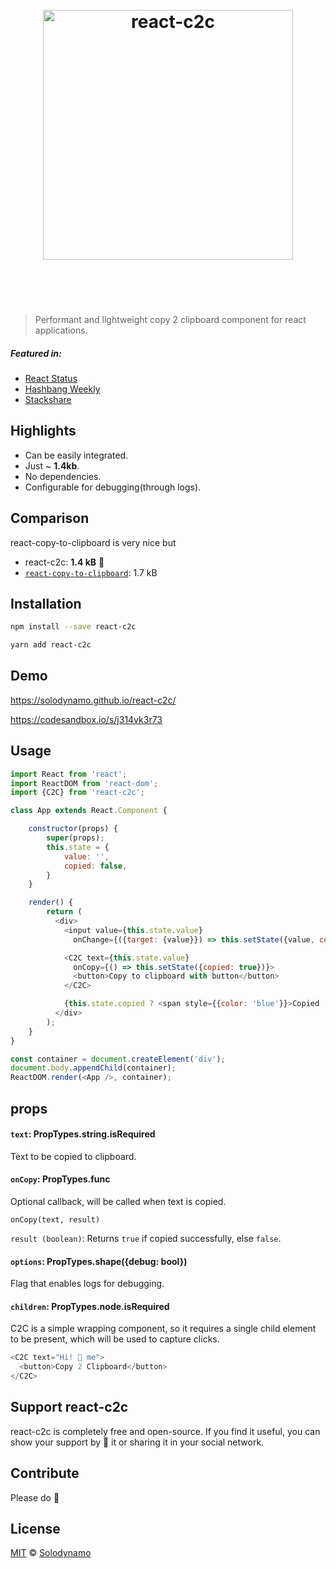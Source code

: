 <h1 align="center">
    <br>
    <img width="400" src="https://github.com/solodynamo/react-c2c/blob/master/media/logo.png" alt="react-c2c">
    <br>
    <br>
    <br>
</h1>

> Performant and lightweight copy 2 clipboard component for react applications.

##### Featured in:
- [React Status](https://react.statuscode.com/issues/72)
- [Hashbang Weekly](http://hashbangweekly.okgrow.com/2018/01/22/issue-52)
- [Stackshare](https://stackshare.io/news/article/283641/performant-lightweight-and-dependency-free-react-copy-2-clipboard-component)

## Highlights

- Can be easily integrated.
- Just ~ **1.4kb**.
- No dependencies.
- Configurable for debugging(through logs).

## Comparison
react-copy-to-clipboard is very nice but
- react-c2c: **1.4 kB** 🎉
- [`react-copy-to-clipboard`](https://www.npmjs.com/package/react-copy-to-clipboard): 1.7 kB

## Installation

```sh
npm install --save react-c2c
```
```sh
yarn add react-c2c
```

## Demo
https://solodynamo.github.io/react-c2c/

https://codesandbox.io/s/j314vk3r73

## Usage
```js
import React from 'react';
import ReactDOM from 'react-dom';
import {C2C} from 'react-c2c';

class App extends React.Component {

    constructor(props) {
        super(props);
        this.state = {
            value: '',
            copied: false,
        }
    }

    render() {
        return (
          <div>
            <input value={this.state.value}
              onChange={({target: {value}}) => this.setState({value, copied: false})} />

            <C2C text={this.state.value}
              onCopy={() => this.setState({copied: true})}>
              <button>Copy to clipboard with button</button>
            </C2C>

            {this.state.copied ? <span style={{color: 'blue'}}>Copied !</span> : null}
          </div>
        );
    }
}

const container = document.createElement('div');
document.body.appendChild(container);
ReactDOM.render(<App />, container);
```
## props


#### `text`: PropTypes.string.isRequired

Text to be copied to clipboard.


#### `onCopy`: PropTypes.func

Optional callback, will be called when text is copied.

```
onCopy(text, result)
```
`result (boolean)`: Returns `true` if copied successfully, else `false`.


#### `options`: PropTypes.shape({debug: bool})

Flag that enables logs for debugging.

#### `children`: PropTypes.node.isRequired

C2C is a simple wrapping component,  so it requires a single child element to be present, which will be used to capture clicks.

```js
<C2C text="Hi! 🌟 me">
  <button>Copy 2 Clipboard</button>
</C2C>
```

## Support react-c2c

react-c2c is completely free and open-source. If you find it useful, you can show your support by 🌟 it or sharing it in your social network.

## Contribute

Please do 🙂

## License

[MIT](LICENSE) © [Solodynamo](solodynamo.github.io)
